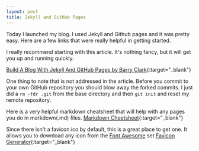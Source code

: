 ```yaml
---
layout: post
title: Jekyll and GitHub Pages
---
```


Today I launched my blog.  I used Jekyll and Github pages and it was pretty easy.  Here are a few links that were really helpful in getting started.

I really recommend starting with this article. It's nothing fancy, but it will get you up and running quickly.  

[Build A Blog With Jekyll And GitHub Pages by Barry Clark](https://www.smashingmagazine.com/2014/08/build-blog-jekyll-github-pages/){:target="_blank"}

One thing to note that is not addressed in the article.  Before you commit to your own GitHub repository you should blow away the forked commits.
I just did a ```rm -fdr .git``` from the base directory and then ```git init``` and reset my remote repository.

Here is a very helpful markdown cheatsheet that will help with any pages you do in markdown(.md) files.
[Markdown Cheetsheet](https://github.com/adam-p/markdown-here/wiki/Markdown-Cheatsheet#code){:target="_blank"}

Since there isn't a favicon.ico by default, this is a great place to get one.  It allows you to download any icon from the [Font Awesome](http://fontawesome.io/) set
[Favicon Generator](http://paulferrett.com/fontawesome-favicon/){:target="_blank"}